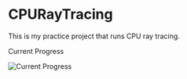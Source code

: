 # CPURayTracing
This is my practice project that runs CPU ray tracing.

Current Progress

![Current Progress](https://media.discordapp.net/attachments/420927890146721805/547465045521596442/unknown.png?width=746&height=390)
